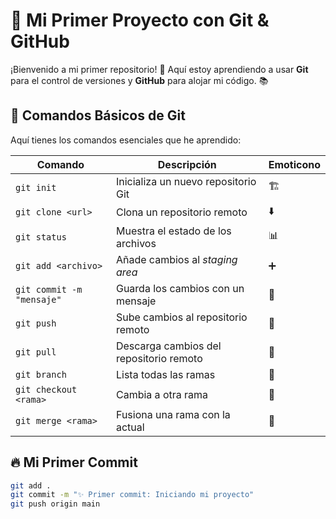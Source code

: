 # 🚀 Mi Primer Proyecto con Git & GitHub  

¡Bienvenido a mi primer repositorio! 👋 Aquí estoy aprendiendo a usar **Git** para el control de versiones y **GitHub** para alojar mi código. 📚  

## 📌 Comandos Básicos de Git  

Aquí tienes los comandos esenciales que he aprendido:  

| Comando | Descripción | Emoticono |
|---------|------------|-----------|
| `git init` | Inicializa un nuevo repositorio Git | 🏗️ |
| `git clone <url>` | Clona un repositorio remoto | ⬇️ |
| `git status` | Muestra el estado de los archivos | 📊 |
| `git add <archivo>` | Añade cambios al *staging area* | ➕ |
| `git commit -m "mensaje"` | Guarda los cambios con un mensaje | 💾 |
| `git push` | Sube cambios al repositorio remoto | 🚀 |
| `git pull` | Descarga cambios del repositorio remoto | 🔄 |
| `git branch` | Lista todas las ramas | 🌿 |
| `git checkout <rama>` | Cambia a otra rama | 🔀 |
| `git merge <rama>` | Fusiona una rama con la actual | 🔗 |

## 🔥 Mi Primer Commit  

```bash
git add .
git commit -m "✨ Primer commit: Iniciando mi proyecto"
git push origin main
